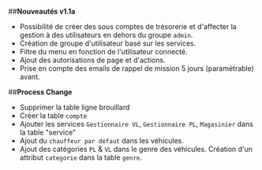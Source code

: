 ##**Nouveautés v1.1a**
- Possibilité de créer des sous comptes de trésorerie et d'affecter la gestion à des utilisateurs en dehors du groupe `admin`.
- Création de groupe d'utilisateur basé sur les services.
- Filtre du menu en fonction de l'utilisateur connecté.
- Ajout des autorisations de page et d'actions.
- Prise en compte des emails de rappel de mission 5 jours (paramètrable) avant.

##**Process Change**

- Supprimer la table ligne brouillard 
- Créer la table `compte`
- Ajouter les services `Gestionnaire VL`, `Gestionnaire PL`, `Magasinier` dans la table "service"
- Ajout du `chauffeur par défaut` dans les véhicules.
- Ajout des catégories `PL` & `VL` dans le genre des véhicules. Création d'un attribut `categorie` dans la table `genre`.
